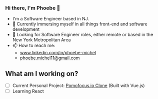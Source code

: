 ### Hi there, I'm Phoebe 👋

- I'm a Software Engineer based in NJ.
- 🌱 Currently immersing myself in all things front-end and software development
- 🔭 Looking for Software Engineer roles, either remote or based in the New York Metropolitan Area
- 📫 How to reach me:
  - www.linkedin.com/in/phoebe-michel
  - phoebe.michel11@gmail.com

## What am I working on?

- [ ] Current Personal Project: [Pomofocus.io Clone](https://github.com/phoebe-michel/pomofocus-io-clone-vuejs) (Built with Vue.js)
- [ ] Learning React

<!--
**phoebe-michel/phoebe-michel** is a ✨ _special_ ✨ repository because its `README.md` (this file) appears on your GitHub profile.

Here are some ideas to get you started:

- 🔭 I’m currently working on ...
- 🌱 I’m currently learning ...
- 👯 I’m looking to collaborate on ...
- 🤔 I’m looking for help with ...
- 💬 Ask me about ...
- 📫 How to reach me: ...
- 😄 Pronouns: ...
- ⚡ Fun fact: ...
-->
